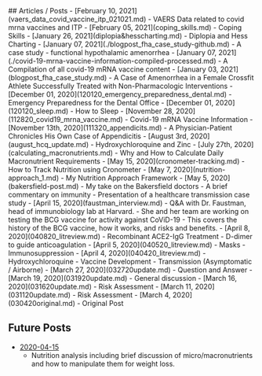 <head>
<link rel="icon" href="images/favicon.ico" type="image/x-icon" />
</head>
## Articles / Posts
- [February 10, 2021](vaers_data_covid_vaccine_itp_021021.md)
  - VAERS Data related to covid mrna vaccines and ITP
- [February 05, 2021](coping_skills.md)
  - Coping Skills
- [January 26, 2021](diplopia&hesscharting.md)
  - Diplopia and Hess Charting
- [January 07, 2021](./blogpost_fha_case_study-github.md)
  - A case study - functional hypothalamic amenorrhea
- [January 07, 2021](./covid-19-mrna-vaccine-information-compiled-processed.md)
  - A Compilation of all covid-19 mRNA vaccine content
- [January 03, 2021](blogpost_fha_case_study.md)
  - A Case of Amenorrhea in a Female Crossfit Athlete Successfully Treated with Non-Pharmacologic Interventions
- [December 01, 2020](120120_emergency_preparedness_dental.md)
  - Emergency Preparedness for the Dental Office
- [December 01, 2020](120120_sleep.md)
  - How to Sleep
- [November 28, 2020](112820_covid19_mrna_vaccine.md)
  - Covid-19 mRNA Vaccine Information
- [November 13th, 2020](111320_appendicits.md)
  - A Physician-Patient Chronicles His Own Case of Appendicitis
- [August 3rd, 2020](august_hcq_update.md)
  - Hydroxychloroquine and Zinc
- [July 27th, 2020](calculating_macronutrients.md)
  - Why and How to Calculate Daily Macronutrient Requirements
- [May 15, 2020](cronometer-tracking.md)
  - How to Track Nutrition using Cronometer
- [May 7, 2020](nutrition-approach_1.md)
  - My Nutrition Approach Framework
- [May 5, 2020](bakersfield-post.md)
  - My take on the Bakersfield doctors
  - A brief commentary on immunity
  - Presentation of a healthcare transmission case study
- [April 15, 2020](faustman_interview.md)
  - Q&A with Dr. Faustman, head of immunobiology lab at Harvard.
  - She and her team are working on testing the BCG vaccine for activity against CoViD-19
  - This covers the history of the BCG vaccine, how it works, and risks and benefits.
- [April 8, 2020](040820_litreview.md)
  - Recombinant ACE2-IgG Treatment
  - D-dimer to guide anticoagulation
- [April 5, 2020](040520_litreview.md)
  - Masks
  - Immunosuppression
- [April 4, 2020](040420_litreview.md)
  - Hydroxychloroquine
  - Vaccine Development
  - Transmission (Asymptomatic / Airborne)
- [March 27, 2020](032720update.md)
  - Question and Answer
- [March 19, 2020](031920update.md)
  - General discussion
- [March 16, 2020](031620update.md)
  - Risk Assessment
- [March 11, 2020](031120update.md)
  - Risk Assessment
- [March 4, 2020](030420original.md)
  - Original Post

## Future Posts
- [2020-04-15](nutrition_analysis.md)
  - Nutrition analysis including brief discussion of micro/macronutrients and how to manipulate them for weight loss.